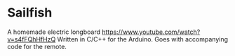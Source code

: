 # Sailfish
A homemade electric longboard
https://www.youtube.com/watch?v=s4fFQhHfHzQ
Written in C/C++ for the Arduino.
Goes with accompanying code for the remote.
